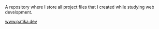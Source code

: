 A repository where I store all project files that I created while studying web development. 

www.patika.dev


